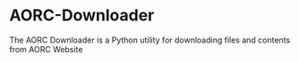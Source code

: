 # AORC-Downloader
The AORC Downloader is a Python utility for downloading files and contents from AORC Website
